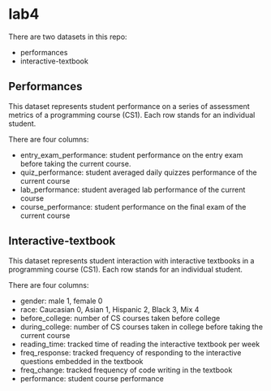 # lab4

There are two datasets in this repo:

* performances
* interactive-textbook

## Performances

This dataset represents student performance on a series of assessment metrics of a programming course (CS1). Each row stands for an individual student.

There are four columns:

* entry_exam_performance: student performance on the entry exam before taking the current course.
* quiz_performance: student averaged daily quizzes performance of the current course
* lab_performance: student averaged lab performance of the current course
* course_performance: student performance on the final exam of the current course

## Interactive-textbook

This dataset represents student interaction with interactive textbooks in a programming course (CS1). Each row stands for an individual student.

There are four columns:

* gender: male 1, female 0
* race: Caucasian 0, Asian 1, Hispanic 2, Black 3, Mix 4
* before_college: number of CS courses taken before college
* during_college: number of CS courses taken in college before taking the current course
* reading_time: tracked time of reading the interactive textbook per week
* freq_response: tracked frequency of responding to the interactive questions embedded in the textbook
*	freq_change: tracked frequency of code writing in the textbook
*	performance: student course performance
